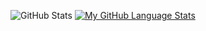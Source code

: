 ![GitHub Stats](https://github-readme-stats.vercel.app/api?username=duongdang2003&theme=tokyonight)
[![My GitHub Language Stats](https://github-readme-stats.vercel.app/api/top-langs/?username=jasongaylord&langs_count=5&theme=tokyonight)]()
